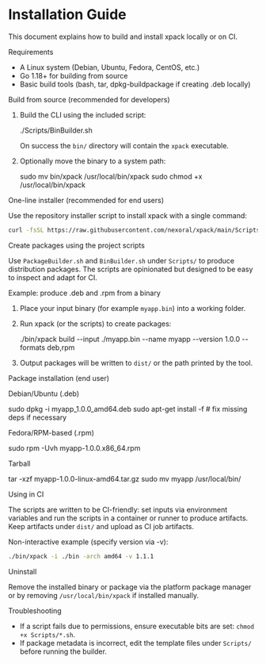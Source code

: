 # Installation Guide

This document explains how to build and install xpack locally or on CI.

Requirements
- A Linux system (Debian, Ubuntu, Fedora, CentOS, etc.)
- Go 1.18+ for building from source
- Basic build tools (bash, tar, dpkg-buildpackage if creating .deb locally)

Build from source (recommended for developers)

1. Build the CLI using the included script:

   ./Scripts/BinBuilder.sh

   On success the `bin/` directory will contain the `xpack` executable.

2. Optionally move the binary to a system path:

   sudo mv bin/xpack /usr/local/bin/xpack
   sudo chmod +x /usr/local/bin/xpack

One-line installer (recommended for end users)

Use the repository installer script to install xpack with a single command:

```bash
curl -fsSL https://raw.githubusercontent.com/nexoral/xpack/main/Scripts/installer.sh | sudo bash -
```

Create packages using the project scripts

Use `PackageBuilder.sh` and `BinBuilder.sh` under `Scripts/` to produce distribution packages. The scripts are opinionated but designed to be easy to inspect and adapt for CI.

Example: produce .deb and .rpm from a binary

1. Place your input binary (for example `myapp.bin`) into a working folder.
2. Run xpack (or the scripts) to create packages:

   ./bin/xpack build --input ./myapp.bin --name myapp --version 1.0.0 --formats deb,rpm

3. Output packages will be written to `dist/` or the path printed by the tool.

Package installation (end user)

Debian/Ubuntu (.deb)

   sudo dpkg -i myapp_1.0.0_amd64.deb
   sudo apt-get install -f  # fix missing deps if necessary

Fedora/RPM-based (.rpm)

   sudo rpm -Uvh myapp-1.0.0.x86_64.rpm

Tarball

   tar -xzf myapp-1.0.0-linux-amd64.tar.gz
   sudo mv myapp /usr/local/bin/

Using in CI

The scripts are written to be CI-friendly: set inputs via environment variables and run the scripts in a container or runner to produce artifacts. Keep artifacts under `dist/` and upload as CI job artifacts.

Non-interactive example (specify version via -v):

```bash
./bin/xpack -i ./bin -arch amd64 -v 1.1.1
```

Uninstall

Remove the installed binary or package via the platform package manager or by removing `/usr/local/bin/xpack` if installed manually.

Troubleshooting

- If a script fails due to permissions, ensure executable bits are set: `chmod +x Scripts/*.sh`.
- If package metadata is incorrect, edit the template files under `Scripts/` before running the builder.

